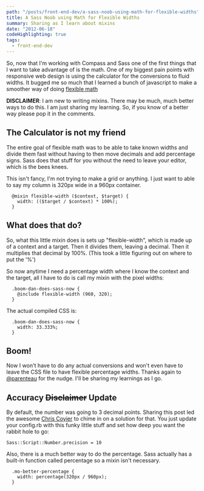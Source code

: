 ```yaml
---
path: "/posts/front-end-dev/a-sass-noob-using-math-for-flexible-widths"
title: A Sass Noob using Math for Flexible Widths
summary: Sharing as I learn about mixins
date: "2012-06-18"
codeHighlighting: true
tags:
  - front-end-dev
---
```


So, now that I'm working with Compass and Sass one of the first things that I want to take advantage of is the math. One of my biggest pain points with responsive web design is using the calculator for the conversions to fluid widths. It bugged me so much that I learned a bunch of javascript to make a smoother way of doing [flexible math](http://responsv.com/flexible-math)

**DISCLAIMER**: I am new to writing mixins. There may be much, much better ways to do this. I am just sharing my learning. So, if you know of a better way please pop it in the comments.

## The Calculator is not my friend

The entire goal of flexible math was to be able to take known widths and divide them fast without having to then move decimals and add percentage signs. Sass does that stuff for you without the need to leave your editor, which is the bees knees.

This isn't fancy, I'm not trying to make a grid or anything. I just want to able to say my column is 320px wide in a 960px container.

```
  @mixin flexible-width ($context, $target) {
    width: (($target / $context) * 100%);
  }
```

## What does that do?

So, what this little mixin does is sets up "flexible-width", which is made up of a context and a target. Then it divides them, leaving a decimal. Then it multiplies that decimal by 100%. (This took a little figuring out on where to put the ‘%')

So now anytime I need a percentage width where I know the context and the target, all I have to do is call my mixin with the pixel widths:

```
  .boom-dan-does-sass-now {
    @include flexible-width (960, 320);
  }
```

The actual compiled CSS is:

```
  .boom-dan-does-sass-now {
    width: 33.333%;
  }
```

## Boom!

Now I won't have to do any actual conversions and won't even have to leave the CSS file to have flexible percentage widths. Thanks again to [@parenteau](http://twitter.com/parenteau) for the nudge. I'll be sharing my learnings as I go.

## Accuracy <strike>Disclaimer</strike> Update

By default, the number was going to 3 decimal points. Sharing this post led the awesome [Chris Coyier](http://twitter.com/chriscoyier) to chime in on a solution for that. You just update your config.rb with this funky little stuff and set how deep you want the rabbit hole to go:

`Sass::Script::Number.precision = 10`

Also, there is a much better way to do the percentage. Sass actually has a built-in function called percentage so a mixin isn't necessary.

```
  .mo-better-percentage {
    width: percentage(320px / 960px);
  }
```
